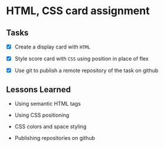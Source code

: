 
# HTML, CSS card assignment

## Tasks

- [x] Create a display card with `HTML`

- [x] Style score card with `CSS` using position in place of flex

- [x] Use git to publish a remote repository of the task on github 






## Lessons Learned

- Using semantic HTML tags

- Using CSS positioning

- CSS colors and space styling

- Publishing repositories on github


